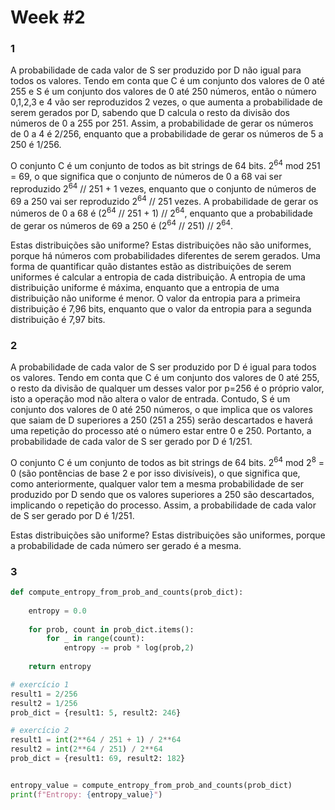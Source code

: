 # Week #2 

### 1 

A probabilidade de cada valor de S ser produzido por D não igual para todos os valores.
Tendo em conta que C é um conjunto dos valores de 0 até 255 e S é um conjunto dos valores de 0 até 250 números, então o número 0,1,2,3 e 4 vão ser reproduzidos 2 vezes, o que aumenta a probabilidade de serem gerados por D, sabendo que D calcula o resto da divisão dos números de 0 a 255 por 251. Assim, a probabilidade de gerar os números de 0 a 4 é 2/256, enquanto que a probabilidade de gerar os números de 5 a 250 é 1/256.

O conjunto C é um conjunto de todos as bit strings de 64 bits.
2<sup>64</sup> mod 251 = 69, o que significa que o conjunto de números de 0 a 68 vai ser reproduzido 2<sup>64</sup> // 251 + 1 vezes, enquanto que o conjunto de números de 69 a 250 vai ser reproduzido 2<sup>64</sup> // 251 vezes. A probabilidade de gerar os números de 0 a 68 é (2<sup>64</sup> // 251 + 1) // 2<sup>64</sup>, enquanto que a probabilidade de gerar os números de 69 a 250 é (2<sup>64</sup> // 251) // 2<sup>64</sup>.

Estas distribuições são uniforme?
Estas distribuições não são uniformes, porque há números com probabilidades diferentes de serem gerados. Uma forma de quantificar quão distantes estão as distribuições de serem uniformes é calcular a entropia de cada distribuição. A entropia de uma distribuição uniforme é máxima, enquanto que a entropia de uma distribuição não uniforme é menor. O valor da entropia para a primeira distribuição é 7,96 bits, enquanto que o valor da entropia para a segunda distribuição é 7,97 bits.

### 2

A probabilidade de cada valor de S ser produzido por D é igual para todos os valores.
Tendo em conta que C é um conjunto dos valores de 0 até 255, o resto da divisão de qualquer um desses valor por p=256 é o próprio valor, isto a operação mod não altera o valor de entrada. Contudo, S é um conjunto dos valores de 0 até 250 números, o que implica que os valores que saiam de D superiores a 250 (251 a 255) serão descartados e haverá uma repetição do processo até o número estar entre 0 e 250. Portanto, a probabilidade de cada valor de S ser gerado por D é 1/251. 

O conjunto C é um conjunto de todos as bit strings de 64 bits.
2<sup>64</sup> mod 2<sup>8</sup> = 0 (são pontências de base 2 e por isso divisíveis), o que significa que, como anteriormente, qualquer valor tem a mesma probabilidade de ser produzido por D sendo que os valores superiores a 250 são descartados, implicando o repetição do processo. Assim, a probabilidade de cada valor de S ser gerado por D é 1/251.

Estas distribuições são uniforme?
Estas distribuições são uniformes, porque a probabilidade de cada número ser gerado é a mesma.

### 3

```python	
def compute_entropy_from_prob_and_counts(prob_dict):
   
    entropy = 0.0
    
    for prob, count in prob_dict.items():
        for _ in range(count):
            entropy -= prob * log(prob,2)
    
    return entropy

# exercício 1
result1 = 2/256
result2 = 1/256
prob_dict = {result1: 5, result2: 246}

# exercício 2
result1 = int(2**64 / 251 + 1) / 2**64
result2 = int(2**64 / 251) / 2**64
prob_dict = {result1: 69, result2: 182}


entropy_value = compute_entropy_from_prob_and_counts(prob_dict)
print(f"Entropy: {entropy_value}")
```





